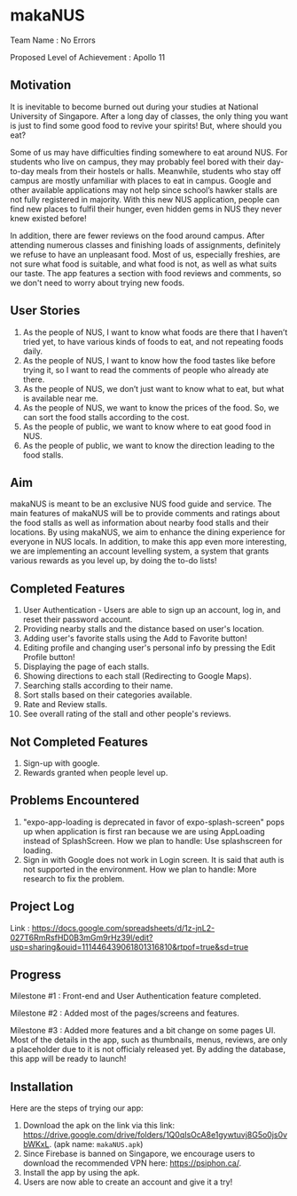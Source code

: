 # makaNUS

Team Name : No Errors

Proposed Level of Achievement : Apollo 11

## Motivation
It is inevitable to become burned out during your studies at National University of Singapore. After a long day of classes, the only thing you want is just to find some good food to revive your spirits! But, where should you eat? 

Some of us may have difficulties finding somewhere to eat around NUS. For students who live on campus, they may probably feel bored with their day-to-day meals from their hostels or halls. Meanwhile, students who stay off campus are mostly unfamiliar with places to eat in campus. Google and other available applications may not help since school’s hawker stalls are not fully registered in majority. With this new NUS application, people can find new places to fulfil their hunger, even hidden gems in NUS they never knew existed before! 

In addition, there are fewer reviews on the food around campus. After attending numerous classes and finishing loads of assignments, definitely we refuse to have an unpleasant food. Most of us, especially freshies, are not sure what food is suitable, and what food is not, as well as what suits our taste. The app features a section with food reviews and comments, so we don't need to worry about trying new foods.

## User Stories
1. As the people of NUS, I want to know what foods are there that I haven’t tried yet, to have various kinds of foods to eat, and not repeating foods daily.
2. As the people of NUS, I want to know how the food tastes like before trying it, so I want to read the comments of people who already ate there.
3. As the people of NUS, we don’t just want to know what to eat, but what is available near me. 
4. As the people of NUS, we want to know the prices of the food. So, we can sort the food stalls according to the cost.
5. As the people of public, we want to know where to eat good food in NUS.
6. As the people of public, we want to know the direction leading to the food stalls.

## Aim
makaNUS is meant to be an exclusive NUS food guide and service. The main features of makaNUS will be to provide comments and ratings about the food stalls as well as information about nearby food stalls and their locations. By using makaNUS, we aim to enhance the dining experience for everyone in NUS locals. In addition, to make this app even more interesting, we are implementing an account levelling system, a system that grants various rewards as you level up, by doing the to-do lists!

## Completed Features
1. User Authentication - Users are able to sign up an account, log in, and reset their password account.
2. Providing nearby stalls and the distance based on user's location.
3. Adding user's favorite stalls using the Add to Favorite button!
4. Editing profile and changing user's personal info by pressing the Edit Profile button!
5. Displaying the page of each stalls.
6. Showing directions to each stall (Redirecting to Google Maps).
7. Searching stalls according to their name.
8. Sort stalls based on their categories available.
9. Rate and Review stalls.
10. See overall rating of the stall and other people's reviews.

## Not Completed Features
1. Sign-up with google.
2. Rewards granted when people level up.


## Problems Encountered 
1. "expo-app-loading is deprecated in favor of expo-splash-screen" pops up when application is first ran because we are using AppLoading instead of SplashScreen. 
How we plan to handle: Use splashscreen for loading.
2. Sign in with Google does not work in Login screen. It is said that auth is not supported in the environment.
How we plan to handle: More research to fix the problem.
 

## Project Log
Link : https://docs.google.com/spreadsheets/d/1z-jnL2-027T6RmRsfHD0B3mGm9rHz39l/edit?usp=sharing&ouid=111446439061801316810&rtpof=true&sd=true

## Progress
Milestone #1 : Front-end and User Authentication feature completed.

Milestone #2 : Added most of the pages/screens and features.

Milestone #3 : Added more features and a bit change on some pages UI. Most of the details in the app, such as thumbnails, menus, reviews, are only a placeholder due to it is not officialy released yet. By adding the database, this app will be ready to launch! 

## Installation
Here are the steps of trying our app:
1. Download the apk on the link via this link: https://drive.google.com/drive/folders/1Q0qIsOcA8e1gywtuvj8G5o0js0vbWKxL. (apk name: `makaNUS.apk`)
2. Since Firebase is banned on Singapore, we encourage users to download the recommended VPN here: https://psiphon.ca/.
3. Install the app by using the apk.
4. Users are now able to create an account and give it a try!




